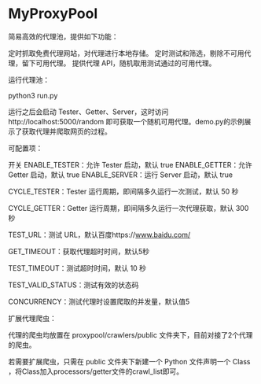 # MyProxyPool

简易高效的代理池，提供如下功能：

定时抓取免费代理网站，对代理进行本地存储。
定时测试和筛选，剔除不可用代理，留下可用代理。
提供代理 API，随机取用测试通过的可用代理。



运行代理池：

python3 run.py

运行之后会启动 Tester、Getter、Server，这时访问 http://localhost:5000/random 即可获取一个随机可用代理。demo.py的示例展示了获取代理并爬取网页的过程。



可配置项：

开关
ENABLE_TESTER：允许 Tester 启动，默认 true
ENABLE_GETTER：允许 Getter 启动，默认 true
ENABLE_SERVER：运行 Server 启动，默认 true


CYCLE_TESTER：Tester 运行周期，即间隔多久运行一次测试，默认 50 秒

CYCLE_GETTER：Getter 运行周期，即间隔多久运行一次代理获取，默认 300 秒

TEST_URL：测试 URL，默认百度https://www.baidu.com/

GET_TIMEOUT：获取代理超时时间，默认5秒

TEST_TIMEOUT：测试超时时间，默认 10 秒

TEST_VALID_STATUS：测试有效的状态码

CONCURRENCY：测试代理时设置爬取的并发量，默认值5



扩展代理爬虫：

代理的爬虫均放置在 proxypool/crawlers/public 文件夹下，目前对接了2个代理的爬虫。

若需要扩展爬虫，只需在 public 文件夹下新建一个 Python 文件声明一个 Class ，将Class加入processors/getter文件的crawl_list即可。


